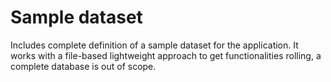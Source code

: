 # Sample dataset

Includes complete definition of a sample dataset for the application. It works with a file-based lightweight approach to get functionalities rolling, a complete database is out of scope.